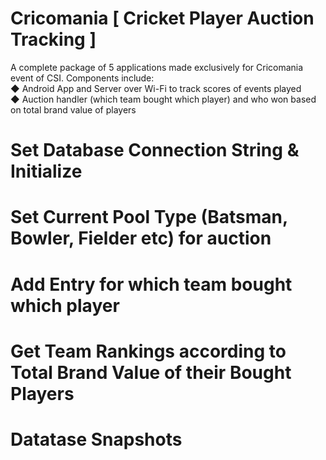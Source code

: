 # Cricomania [ Cricket Player Auction Tracking ]

A complete package of 5 applications made exclusively for Cricomania event of CSI. Components include:<br/>
◆ Android App and Server over Wi-Fi to track scores of events played<br/>
◆ Auction handler (which team bought which player) and who won based on total brand value of players<br/>

# Set Database Connection String & Initialize

# Set Current Pool Type (Batsman, Bowler, Fielder etc) for auction

# Add Entry for which team bought which player

# Get Team Rankings according to Total Brand Value of their Bought Players

# Datatase Snapshots
